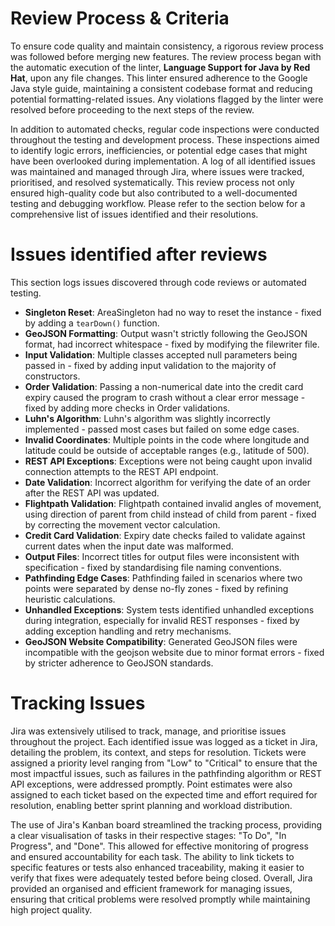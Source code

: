 # Review Process & Criteria
To ensure code quality and maintain consistency, a rigorous review process was followed before merging new features. The review process began with the automatic execution of the linter, **Language Support for Java by Red Hat**, upon any file changes. This linter ensured adherence to the Google Java style guide, maintaining a consistent codebase format and reducing potential formatting-related issues. Any violations flagged by the linter were resolved before proceeding to the next steps of the review.

In addition to automated checks, regular code inspections were conducted throughout the testing and development process. These inspections aimed to identify logic errors, inefficiencies, or potential edge cases that might have been overlooked during implementation. A log of all identified issues was maintained and managed through Jira, where issues were tracked, prioritised, and resolved systematically. This review process not only ensured high-quality code but also contributed to a well-documented testing and debugging workflow. Please refer to the section below for a comprehensive list of issues identified and their resolutions.

# Issues identified after reviews
This section logs issues discovered through code reviews or automated testing.

- **Singleton Reset**: AreaSingleton had no way to reset the instance - fixed by adding a `tearDown()` function.
- **GeoJSON Formatting**: Output wasn't strictly following the GeoJSON format, had incorrect whitespace - fixed by modifying the filewriter file.
- **Input Validation**: Multiple classes accepted null parameters being passed in - fixed by adding input validation to the majority of constructors.
- **Order Validation**: Passing a non-numerical date into the credit card expiry caused the program to crash without a clear error message - fixed by adding more checks in Order validations.
- **Luhn's Algorithm**: Luhn's algorithm was slightly incorrectly implemented - passed most cases but failed on some edge cases.
- **Invalid Coordinates**: Multiple points in the code where longitude and latitude could be outside of acceptable ranges (e.g., latitude of 500).
- **REST API Exceptions**: Exceptions were not being caught upon invalid connection attempts to the REST API endpoint.
- **Date Validation**: Incorrect algorithm for verifying the date of an order after the REST API was updated.
- **Flightpath Validation**: Flightpath contained invalid angles of movement, using direction of parent from child instead of child from parent - fixed by correcting the movement vector calculation.
- **Credit Card Validation**: Expiry date checks failed to validate against current dates when the input date was malformed.
- **Output Files**: Incorrect titles for output files were inconsistent with specification - fixed by standardising file naming conventions.
- **Pathfinding Edge Cases**: Pathfinding failed in scenarios where two points were separated by dense no-fly zones - fixed by refining heuristic calculations.
- **Unhandled Exceptions**: System tests identified unhandled exceptions during integration, especially for invalid REST responses - fixed by adding exception handling and retry mechanisms.
- **GeoJSON Website Compatibility**: Generated GeoJSON files were incompatible with the geojson website due to minor format errors - fixed by stricter adherence to GeoJSON standards.

# Tracking Issues
Jira was extensively utilised to track, manage, and prioritise issues throughout the project. Each identified issue was logged as a ticket in Jira, detailing the problem, its context, and steps for resolution. Tickets were assigned a priority level ranging from "Low" to "Critical" to ensure that the most impactful issues, such as failures in the pathfinding algorithm or REST API exceptions, were addressed promptly. Point estimates were also assigned to each ticket based on the expected time and effort required for resolution, enabling better sprint planning and workload distribution.

The use of Jira's Kanban board streamlined the tracking process, providing a clear visualisation of tasks in their respective stages: "To Do", "In Progress", and "Done". This allowed for effective monitoring of progress and ensured accountability for each task. The ability to link tickets to specific features or tests also enhanced traceability, making it easier to verify that fixes were adequately tested before being closed. Overall, Jira provided an organised and efficient framework for managing issues, ensuring that critical problems were resolved promptly while maintaining high project quality.
